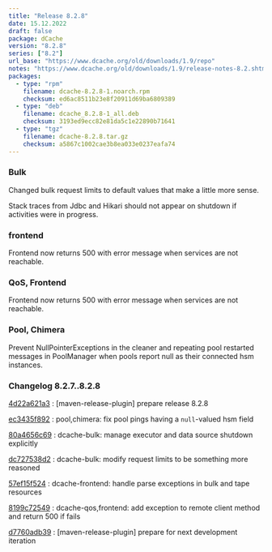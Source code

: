 ```yaml
---
title: "Release 8.2.8"
date: 15.12.2022
draft: false
package: dCache
version: "8.2.8"
series: ["8.2"]
url_base: "https://www.dcache.org/old/downloads/1.9/repo"
notes: "https://www.dcache.org/old/downloads/1.9/release-notes-8.2.shtml"
packages:
  - type: "rpm"
    filename: dcache-8.2.8-1.noarch.rpm
    checksum: ed6ac8511b23e8f20911d69ba6809389
  - type: "deb"
    filename: dcache_8.2.8-1_all.deb
    checksum: 3193ed9ecc82e81da5c1e22890b71641
  - type: "tgz"
    filename: dcache-8.2.8.tar.gz
    checksum: a5867c1002cae3b8ea033e0237eafa74
---
```


### Bulk

Changed bulk request limits to default values that make a little more sense.

Stack traces from Jdbc and Hikari should not appear on shutdown if activities were in progress.

### frontend

Frontend now returns 500 with error message when services are not reachable.

### QoS, Frontend

Frontend now returns 500 with error message when services are not reachable.

### Pool, Chimera

Prevent NullPointerExceptions in the cleaner and repeating pool restarted messages in PoolManager when pools report null as their connected hsm instances.



### Changelog 8.2.7..8.2.8

<!-- git log 8.2.7..8.2.8 -no-merges -format='[%h](https://github.com/dcache/dcache/commit/%H)%n:   %s%n' -->

[4d22a621a3](https://github.com/dcache/dcache/commit/4d22a621a339210a476cce18cd7998afb7d5cebe)
:   [maven-release-plugin] prepare release 8.2.8

[ec3435f892](https://github.com/dcache/dcache/commit/ec3435f8923ff39cc9da9c25cdea77ff8e4cb7de)
:   pool,chimera: fix pool pings having a `null`-valued hsm field

[80a4656c69](https://github.com/dcache/dcache/commit/80a4656c69043e5cb3bb6abcccf428eac35c6478)
:   dcache-bulk:  manage executor and data source shutdown explicitly

[dc727538d2](https://github.com/dcache/dcache/commit/dc727538d2471cfc6d3a91798e7e6400ea7cb4cf)
:   dcache-bulk:  modify request limits to be something more reasoned

[57ef15f524](https://github.com/dcache/dcache/commit/57ef15f5247ccd101317ff1ffd960df03891acd3)
:   dcache-frontend: handle parse exceptions in bulk and tape resources

[8199c72549](https://github.com/dcache/dcache/commit/8199c72549bc0fb16aeb38061d306c0eada38cf1)
:   dcache-qos,frontend:  add exception to remote client method and return 500 if fails

[d7760adb39](https://github.com/dcache/dcache/commit/d7760adb39fc8a37d8453056ee9872423f2f8ed5)
:   [maven-release-plugin] prepare for next development iteration

